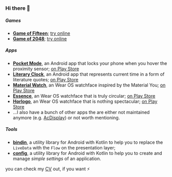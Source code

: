 ### Hi there 👋

##### Games
 - **[Game of Fifteen](https://github.com/AChep/15puzzle)**; [try online](https://gh.artemchep.com/15puzzle) 
 - **[Game of 2048](https://github.com/AChep/2048)**; [try online](https://gh.artemchep.com/2048) 

##### Apps
 - **[Pocket Mode](https://github.com/AChep/PocketMode)**, an Android app that locks your phone when you hover the proximity sensor; [on Play Store](https://play.google.com/store/apps/details?id=com.artemchep.pocketmode) 
 - **[Literary Clock](https://github.com/AChep/literaryclock)**, an Android app that represents current time in a form of literature quotes; [on Play Store](https://play.google.com/store/apps/details?id=com.artemchep.literaryclock) 
 - **[Material Watch](https://github.com/AChep/materialwatch)**, an Wear OS watchface inspired by the Material You; [on Play Store](https://play.google.com/store/apps/details?id=com.artemchep.mw) 
 - **[Essence](https://github.com/AChep/essence)**, an Wear OS watchface that is truly circular; [on Play Store](https://play.google.com/store/apps/details?id=com.artemchep.essence) 
 - **[Horlogo](https://github.com/AChep/horlogo)**, an Wear OS watchface that is nothing spectacular; [on Play Store](https://play.google.com/store/apps/details?id=com.artemchep.horlogo) 
 - ...I also have a bunch of other apps the are either not maintained anymore (e.g. [AcDisplay](https://github.com/AChep/AcDisplay)) or not worth mentioning. 

##### Tools
 - **[bindin](https://github.com/AChep/bindin)**, a utility library for Android with Kotlin to help you to replace the `LiveData` with the `Flow` on the presentation layer;
 - **[config](https://github.com/AChep/config)**, a utility library for Android with Kotlin to help you to create and manage _simple settings_ of an application.

you can check my [CV](https://github.com/AChep/cv-latex/releases) out, if you want ⚡

<!--
**AChep/AChep** is a ✨ _special_ ✨ repository because its `README.md` (this file) appears on your GitHub profile.

Here are some ideas to get you started:

- 🔭 I’m currently working on ...
- 🌱 I’m currently learning ...
- 👯 I’m looking to collaborate on ...
- 🤔 I’m looking for help with ...
- 💬 Ask me about ...
- 📫 How to reach me: ...
- 😄 Pronouns: ...
- ⚡ Fun fact: ...
-->

